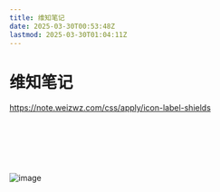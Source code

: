 ```yaml
---
title: 维知笔记
date: 2025-03-30T00:53:48Z
lastmod: 2025-03-30T01:04:11Z
---
```


# 维知笔记

https://note.weizwz.com/css/apply/icon-label-shields

‍

‍

‍

![image](assets/image-20250330005522-xaj9s89.png)
